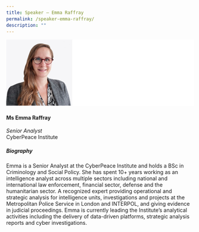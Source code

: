 ```yaml
---
title: Speaker – Emma Raffray
permalink: /speaker-emma-raffray/
description: ""
---
```

![](/images/Speakers/Emma%20Raffray.jpg)

#### **Ms Emma Raffray**

*Senior Analyst*  
CyberPeace Institute

##### **Biography**
Emma is a Senior Analyst at the CyberPeace Institute and holds a BSc in Criminology and Social Policy. She has spent 10+ years working as an intelligence analyst across multiple sectors including national and international law enforcement, financial sector, defense and the humanitarian sector. A recognized expert providing operational and strategic analysis for intelligence units, investigations and projects at the Metropolitan Police Service in London and INTERPOL, and giving evidence in judicial proceedings. Emma is currently leading the Institute’s analytical activities including the delivery of data-driven platforms, strategic analysis reports and cyber investigations.